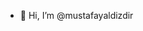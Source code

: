 - 👋 Hi, I’m @mustafayaldizdir

<!---
mustafayaldizdir/mustafayaldizdir is a ✨ special ✨ repository because its `README.md` (this file) appears on your GitHub profile.
You can click the Preview link to take a look at your changes.
--->
